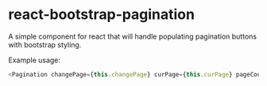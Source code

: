 # react-bootstrap-pagination
A simple component for react that will handle populating pagination buttons with bootstrap styling.

Example usage:
```javascript
<Pagination changePage={this.changePage} curPage={this.curPage} pageCount={this.pageCount} />
```
